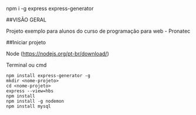 
npm i -g express express-generator


##VISÃO GERAL

Projeto exemplo para alunos do curso de programação para web - Pronatec

##Iniciar projeto

Node (https://nodejs.org/pt-br/download/)

Terminal ou cmd

	npm install express-generator -g
	mkdir <nome-projeto>
	cd <nome-projeto>
	express --view=hbs
	npm install
	npm install -g nodemon
	npm install mysql